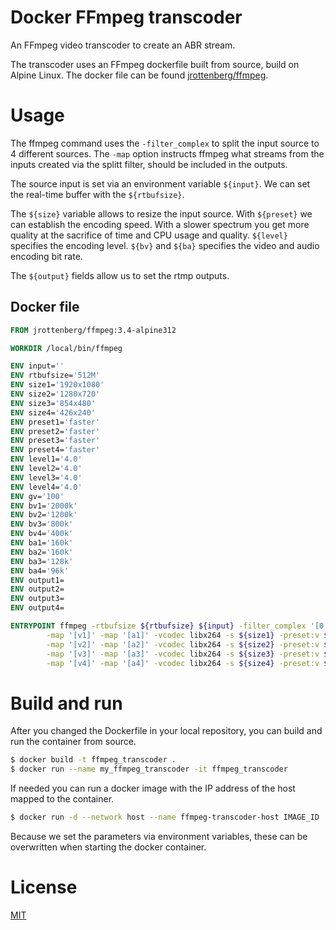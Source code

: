 # Docker FFmpeg transcoder
An FFmpeg video transcoder to create an ABR stream.

The transcoder uses an FFmpeg dockerfile built from source, build on Alpine Linux. The docker file can be found [jrottenberg/ffmpeg](https://github.com/jrottenberg/ffmpeg).

# Usage
The ffmpeg command uses the `-filter_complex` to split the input source to 4 different sources. The `-map` option instructs ffmpeg what streams from the inputs created via the splitt filter, should be included in the outputs.

The source input is set via an environment variable `${input}`. We can set the real-time buffer with the `${rtbufsize}`.

The `${size}` variable allows to resize the input source. With `${preset}` we can establish the encoding speed. With a slower spectrum you get more quality at the sacrifice of time and CPU usage and quality. `${level}` specifies the encoding level. `${bv}` and `${ba}` specifies the video and audio encoding bit rate.

The `${output}` fields allow us to set the rtmp outputs.

## Docker file
```Dockerfile
FROM jrottenberg/ffmpeg:3.4-alpine312

WORKDIR /local/bin/ffmpeg

ENV input=''
ENV rtbufsize='512M'
ENV size1='1920x1080'
ENV size2='1280x720'
ENV size3='854x480'
ENV size4='426x240'
ENV preset1='faster'
ENV preset2='faster'
ENV preset3='faster'
ENV preset4='faster'
ENV level1='4.0'
ENV level2='4.0'
ENV level3='4.0'
ENV level4='4.0'
ENV gv='100'
ENV bv1='2000k'
ENV bv2='1200k'
ENV bv3='800k'
ENV bv4='400k'
ENV ba1='160k'
ENV ba2='160k'
ENV ba3='128k'
ENV ba4='96k'
ENV output1=
ENV output2=
ENV output3=
ENV output4=

ENTRYPOINT ffmpeg -rtbufsize ${rtbufsize} ${input} -filter_complex '[0:v]split=4[v1][v2][v3][v4];[0:a]asplit=4[a1][a2][a3][a4]' \
        -map '[v1]' -map '[a1]' -vcodec libx264 -s ${size1} -preset:v ${preset1} -level:v ${level1} -b:v ${bv1} -g:v ${gv} -b:a ${ba1} -acodec libfdk_aac -f flv ${output1} \
        -map '[v2]' -map '[a2]' -vcodec libx264 -s ${size2} -preset:v ${preset2} -level:v ${level2} -b:v ${bv2} -g:v ${gv} -b:a ${ba2} -acodec libfdk_aac -f flv ${output2} \
        -map '[v3]' -map '[a3]' -vcodec libx264 -s ${size3} -preset:v ${preset3} -level:v ${level3} -b:v ${bv3} -g:v ${gv} -b:a ${ba3} -acodec libfdk_aac -f flv ${output3} \
        -map '[v4]' -map '[a4]' -vcodec libx264 -s ${size4} -preset:v ${preset4} -level:v ${level4} -b:v ${bv4} -g:v ${gv} -b:a ${ba4} -acodec libfdk_aac -f flv ${output4}
```

# Build and run
After you changed the Dockerfile in your local repository, you can build and run the container from source.

```bash
$ docker build -t ffmpeg_transcoder .
$ docker run --name my_ffmpeg_transcoder -it ffmpeg_transcoder
```

If needed you can run a docker image with the IP address of the host mapped to the container.

```bash
$ docker run -d --network host --name ffmpeg-transcoder-host IMAGE_ID
```

Because we set the parameters via environment variables, these can be overwritten when starting the docker container.

# License
[MIT](https://choosealicense.com/licenses/mit/)
